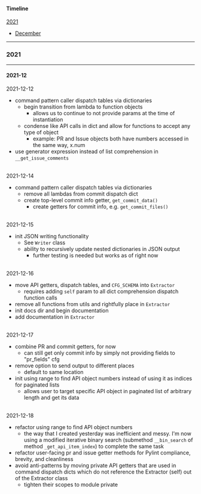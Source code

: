 #### Timeline
[2021](#2021)

- [December](#2021-12)
---


### 2021
---
#### 2021-12

2021-12-12

- command pattern caller dispatch tables via dictionaries
    - begin transition from lambda to function objects
        - allows us to continue to not provide params at the time of instantiation
    - condense like API calls in dict and allow for functions to accept any type of object
        - example: PR and Issue objects both have numbers accessed in the same way, x.num
- use generator expression instead of list comprehension in `__get_issue_comments`

<br>
2021-12-14

- command pattern caller dispatch tables via dictionaries
    - remove all lambdas from commit dispatch dict
    - create top-level commit info getter, `get_commit_data()`
        - create getters for commit info, e.g. `get_commit_files()`

<br>
2021-12-15

- init JSON writing functionality
    - See `Writer` class
    - ability to recursively update nested dictionaries in JSON output
        - further testing is needed but works as of right now

<br>
2021-12-16

- move API getters, dispatch tables, and `CFG_SCHEMA` into `Extractor`
    - requires adding `self` param to all dict comprehension dispatch function calls
- remove all functions from utils and rightfully place in `Extractor`
- init docs dir and begin documentation
- add documentation in `Extractor`

<br>
2021-12-17

- combine PR and commit getters, for now
    - can still get only commit info by simply not providing fields to "pr_fields" cfg
- remove option to send output to different places
    - default to same location
- init using range to find API object numbers instead of using it as indices for paginated lists
    - allows user to target specific API object in paginated list of arbitrary length and get its data


<br>
2021-12-18

- refactor using range to find API object numbers
    - the way that I created yesterday was inefficient and messy. I'm now using a modified iterative binary search
        (submethod `__bin_search` of method `_get_api_item_index`) to complete the same task
- refactor user-facing pr and issue getter methods for Pylint compliance, brevity, and cleanliness
- avoid anti-patterns by moving private API getters that are used in command dispatch dicts which do not reference the
    Extractor (self) out of the Extractor class
    - tighten their scopes to module private
